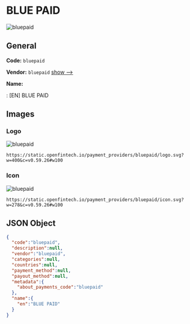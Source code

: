 
# BLUE PAID 
![bluepaid](https://static.openfintech.io/payment_providers/bluepaid/logo.svg?w=400&c=v0.59.26#w100)  

## General 
 
**Code:** `bluepaid` 
 
**Vendor:** `bluepaid` [show -->](/vendors/bluepaid/) 
 
**Name:** 
 
:	[EN] BLUE PAID 
 

## Images 

### Logo 
 
![bluepaid](https://static.openfintech.io/payment_providers/bluepaid/logo.svg?w=400&c=v0.59.26#w100)  

```
https://static.openfintech.io/payment_providers/bluepaid/logo.svg?w=400&c=v0.59.26#w100
```  

### Icon 
 
![bluepaid](https://static.openfintech.io/payment_providers/bluepaid/icon.svg?w=278&c=v0.59.26#w100)  

```
https://static.openfintech.io/payment_providers/bluepaid/icon.svg?w=278&c=v0.59.26#w100
```  

## JSON Object 

```json
{
  "code":"bluepaid",
  "description":null,
  "vendor":"bluepaid",
  "categories":null,
  "countries":null,
  "payment_method":null,
  "payout_method":null,
  "metadata":{
    "about_payments_code":"bluepaid"
  },
  "name":{
    "en":"BLUE PAID"
  }
}
```  
